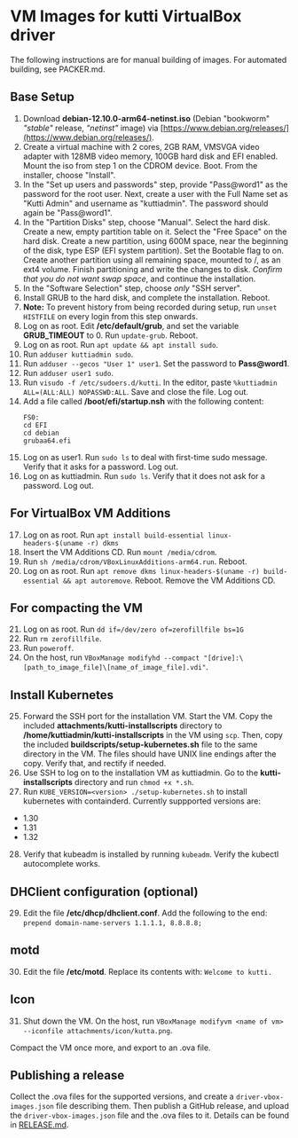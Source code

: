 # VM Images for kutti VirtualBox driver

The following instructions are for manual building of images. For automated building, see PACKER.md.

## Base Setup

1. Download **debian-12.10.0-arm64-netinst.iso** (Debian "bookworm" _"stable"_ release, _"netinst"_ image) via [https://www.debian.org/releases/](https://www.debian.org/releases/).
2. Create a virtual machine with 2 cores, 2GB RAM, VMSVGA video adapter with 128MB video memory, 100GB hard disk and EFI enabled. Mount the iso from step 1 on the CDROM device. Boot. From the installer, choose "Install".
3. In the "Set up users and passwords" step, provide "Pass@word1" as the password for the root user. Next, create a user with the Full Name set as "Kutti Admin" and username as "kuttiadmin". The password should again be "Pass@word1".
4. In the "Partition Disks" step, choose "Manual". Select the hard disk. Create a new, empty partition table on it. Select the "Free Space" on the hard disk. Create a new partition, using 600M space, near the beginning of the disk, type ESP (EFI system partition). Set the Bootable flag to on. Create another partition using all remaining space, mounted to /, as an ext4 volume. Finish partitioning and write the changes to disk. _Confirm that you do not want swap space_, and continue the installation.
5. In the "Software Selection" step, choose _only_ "SSH server".
6. Install GRUB to the hard disk, and complete the installation. Reboot.
7. **Note:** To prevent history from being recorded during setup, run `unset HISTFILE` on every login from this step onwards.
8. Log on as root. Edit **/etc/default/grub**, and set the variable **GRUB_TIMEOUT** to 0. Run `update-grub`. Reboot.
9. Log on as root. Run `apt update && apt install sudo`.
10. Run `adduser kuttiadmin sudo`. 
11. Run `adduser --gecos "User 1" user1`. Set the password to **Pass@word1**.
12. Run `adduser user1 sudo`.
13. Run `visudo -f /etc/sudoers.d/kutti`. In the editor, paste `%kuttiadmin ALL=(ALL:ALL) NOPASSWD:ALL`. Save and close the file. Log out.
14. Add a file called **/boot/efi/startup.nsh** with the following content:
    ```
    FS0:
    cd EFI
    cd debian
    grubaa64.efi
    ```
15. Log on as user1. Run `sudo ls` to deal with first-time sudo message. Verify that it asks for a password. Log out.
16. Log on as kuttiadmin. Run `sudo ls`. Verify that it does not ask for a password. Log out.

## For VirtualBox VM Additions

17. Log on as root. Run `apt install build-essential linux-headers-$(uname -r) dkms`
18. Insert the VM Additions CD. Run `mount /media/cdrom`.
19. Run `sh /media/cdrom/VBoxLinuxAdditions-arm64.run`. Reboot.
20. Log on as root. Run `apt remove dkms linux-headers-$(uname -r) build-essential && apt autoremove`. Reboot. Remove the VM Additions CD.

## For compacting the VM

21. Log on as root. Run `dd if=/dev/zero of=zerofillfile bs=1G`
22. Run `rm zerofillfile`. 
23. Run `poweroff`.
24. On the host, run `VBoxManage modifyhd --compact "[drive]:\[path_to_image_file]\[name_of_image_file].vdi"`.

## Install Kubernetes

25. Forward the SSH port for the installation VM. Start the VM. Copy the included **attachments/kutti-installscripts** directory  to **/home/kuttiadmin/kutti-installscripts** in the VM using `scp`. Then, copy the included **buildscripts/setup-kubernetes.sh** file to the same directory in the VM. The files should have UNIX line endings after the copy. Verify that, and rectify if needed.
26. Use SSH to log on to the installation VM as kuttiadmin. Go to the **kutti-installscripts** directory and run `chmod +x *.sh`.
27. Run `KUBE_VERSION=<version> ./setup-kubernetes.sh` to install kubernetes with containderd. Currently suppported versions are:

* 1.30
* 1.31
* 1.32


28. Verify that kubeadm is installed by running `kubeadm`. Verify the kubectl autocomplete works.

## DHClient configuration (optional)

29. Edit the file **/etc/dhcp/dhclient.conf**. Add the following to the end: `prepend domain-name-servers 1.1.1.1, 8.8.8.8;`

## motd

30. Edit the file **/etc/motd**. Replace its contents with: `Welcome to kutti.`

## Icon

31. Shut down the VM. On the host, run `VBoxManage modifyvm <name of vm> --iconfile attachments/icon/kutta.png`.

Compact the VM once more, and export to an .ova file.

## Publishing a release

Collect the .ova files for the supported versions, and create a `driver-vbox-images.json` file describing them. Then publish a GitHub release, and upload the `driver-vbox-images.json` file and the .ova files to it. Details can be found in [RELEASE.md](RELEASE.md).
